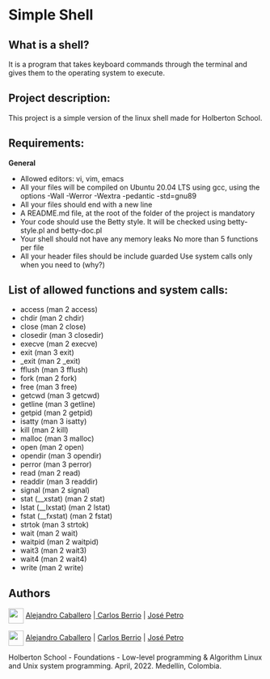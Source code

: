 # Simple Shell
## What is a **shell**?
It is a program that takes keyboard commands through the terminal and gives them to the operating system to execute.

## Project description:
This project is a simple version of the linux shell made for Holberton School.

## Requirements:
**General**
* Allowed editors: vi, vim, emacs
* All your files will be compiled on Ubuntu 20.04 LTS using gcc, using the options -Wall -Werror -Wextra -pedantic -std=gnu89
* All your files should end with a new line
* A README.md file, at the root of the folder of the project is mandatory
* Your code should use the Betty style. It will be checked using betty-style.pl and betty-doc.pl
* Your shell should not have any memory leaks
No more than 5 functions per file
* All your header files should be include guarded
Use system calls only when you need to (why?)

## List of allowed functions and system calls:
* access (man 2 access)
* chdir (man 2 chdir)
* close (man 2 close)
* closedir (man 3 closedir)
* execve (man 2 execve)
* exit (man 3 exit)
* _exit (man 2 _exit)
* fflush (man 3 fflush)
* fork (man 2 fork)
* free (man 3 free)
* getcwd (man 3 getcwd)
* getline (man 3 getline)
* getpid (man 2 getpid)
* isatty (man 3 isatty)
* kill (man 2 kill)
* malloc (man 3 malloc)
* open (man 2 open)
* opendir (man 3 opendir)
* perror (man 3 perror)
* read (man 2 read)
* readdir (man 3 readdir)
* signal (man 2 signal)
* stat (__xstat) (man 2 stat)
* lstat (__lxstat) (man 2 lstat)
* fstat (__fxstat) (man 2 fstat)
* strtok (man 3 strtok)
* wait (man 2 wait)
* waitpid (man 2 waitpid)
* wait3 (man 2 wait3)
* wait4 (man 2 wait4)
* write (man 2 write)

## Authors
<img src = https://cdn-icons-png.flaticon.com/512/25/25231.png width = "30xp" align= 'center'/> [Alejandro Caballero](https://github.com/Caballero18) |[ Carlos Berrio](https://github.com/carlosberrio) | [José Petro]()

<img src = https://cdn-icons-png.flaticon.com/512/60/60580.png width = "30xp" align= 'center'/> [Alejandro Caballero](https://twitter.com/Alejand51178128) | [Carlos Berrio]() | [José Petro]()

Holberton School - Foundations - Low-level programming & Algorithm  Linux and Unix system programming.
April, 2022. Medellín, Colombia.

